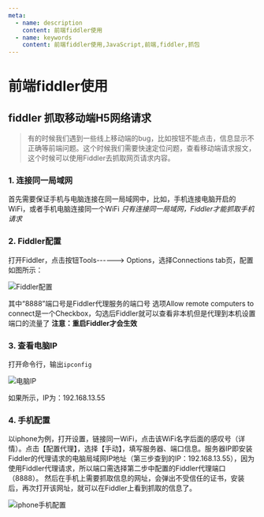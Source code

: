 ```yaml
---
meta:
  - name: description
    content: 前端fiddler使用
  - name: keywords
    content: 前端fiddler使用,JavaScript,前端,fiddler,抓包
---
```

# 前端fiddler使用

## fiddler 抓取移动端H5网络请求
>有的时候我们遇到一些线上移动端的bug，比如按钮不能点击，信息显示不正确等前端问题。这个时候我们需要快速定位问题，查看移动端请求报文，这个时候可以使用Fiddler去抓取网页请求内容。


### 1. 连接同一局域网
首先需要保证手机与电脑连接在同一局域网中，比如，手机连接电脑开启的WiFi，或者手机电脑连接同一个WiFi
*只有连接同一局域网，Fiddler才能抓取手机请求*

### 2. Fiddler配置
打开Fiddler，点击按钮Tools------> Options，选择Connections tab页，配置如图所示：

![Fiddler配置](./img/Fiddler-1.png)


其中“8888”端口号是Fiddler代理服务的端口号
选项Allow remote computers to connect是一个Checkbox，勾选后Fiddler就可以查看非本机但是代理到本机设置端口的流量了
**注意：重启Fiddler才会生效**

### 3. 查看电脑IP
打开命令行，输出`ipconfig`

![电脑IP](./img/Fiddler-2.png)

如果所示，IP为：192.168.13.55

### 4. 手机配置
以iphone为例，打开设置，链接同一WiFi，点击该WiFi名字后面的感叹号（详情）。点击【配置代理】，选择【手动】，填写服务器、端口信息。服务器IP即安装Fiddler的代理请求的电脑局域网IP地址（第三步查到的IP：192.168.13.55），因为使用Fiddler代理请求，所以端口需选择第二步中配置的Fiddler代理端口（8888）。
然后在手机上需要抓取信息的网址，会弹出不受信任的证书，安装后，再次打开该网址，就可以在Fiddler上看到抓取的信息了。

![iphone手机配置](./img/Fiddler-3.png)


